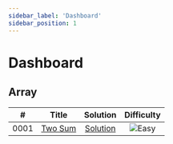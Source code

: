 ```yaml
---
sidebar_label: 'Dashboard'
sidebar_position: 1
---
```


# Dashboard

## Array
| # | Title | Solution | Difficulty |
|---| ----- | :--------: | :----------: |
|0001|[Two Sum](https://leetcode.cn/problems/two-sum/) | [Solution](./array/two-sum) |![Easy](https://img.shields.io/badge/Easy-01af9b)|